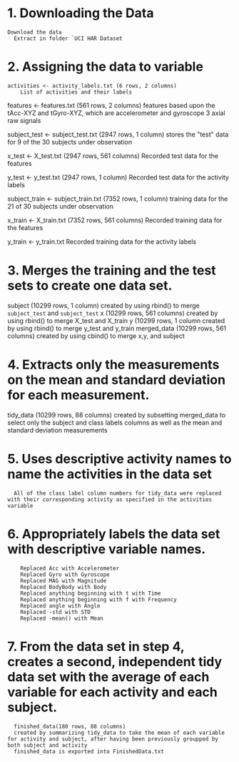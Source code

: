 # 1. Downloading the Data
    Download the data
      Extract in folder `UCI HAR Dataset
# 2. Assigning the data to variable
    activities <- activity_labels.txt (6 rows, 2 columns)
        List of activities and their labels
        
features <- features.txt (561 rows, 2 columns)
        features based upon the tAcc-XYZ and tGyro-XYZ, which are accelerometer and gyroscope 3 axial raw signals 
        
subject_test <- subject_test.txt (2947 rows, 1 column)
         stores the "test" data for 9 of the 30 subjects under observation
         
x_test <- X_test.txt (2947 rows, 561 columns)
         Recorded test data for the features

y_test <- y_test.txt (2947 rows, 1 column)
         Recorded test data for the activity labels

subject_train <- subject_train.txt (7352 rows, 1 column)
         training data for the 21 of 30 subjects under observation

x_train <- X_train.txt (7352 rows, 561 columns)
         Recorded training data for the features

y_train <- y_train.txt
         Recorded training data for the activity labels

# 3. Merges the training and the test sets to create one data set.

subject (10299 rows, 1 column) 
       created by using rbind() to merge `subject_test` and `subject_test`
x (10299 rows, 561 columns)
       created by using rbind() to merge X_test and X_train
y (10299 rows, 1 column
       created by using rbind() to merge y_test and y_train
merged_data (10299 rows, 561 columns)
       created by using cbind() to merge x,y, and subject
# 4. Extracts only the measurements on the mean and standard deviation for each measurement. 

  tidy_data (10299 rows, 88 columns)
    created by subsetting merged_data to select only the subject and class labels columns as well as the mean and standard deviation measurements 
    
# 5. Uses descriptive activity names to name the activities in the data set
      All of the class label column numbers for tidy_data were replaced with their corresponding activity as specified in the activities variable
     
# 6. Appropriately labels the data set with descriptive variable names. 
        Replaced Acc with Accelerometer
        Replaced Gyro with Gyroscope
        Replaced MAG with Magnitude
        Replaced BodyBody with Body
        Replaced anything beginning with t with Time
        Replaced anything beginning with f with Frequency
        Replaced angle with Angle
        Replaced -std with STD
        Replaced -mean() with Mean
        
# 7. From the data set in step 4, creates a second, independent tidy data set with the average of each variable for each activity and each subject.
      finished_data(180 rows, 88 columns)
      created by summarizing tidy_data to take the mean of each variable for activity and subject, after having been previously groupped by both subject and activity
      finished_data is exported into FinishedData.txt
